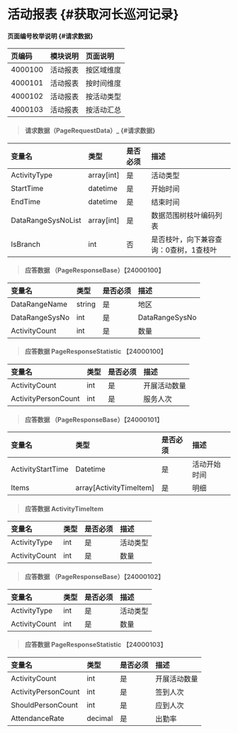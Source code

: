 # 活动报表 {#获取河长巡河记录}

#### 页面编号枚举说明 {#请求数据}

| 页编码 | 模块说明 | 页面说明 |
| :--- | :--- | :--- |
| 4000100 | 活动报表 | 按区域维度 |
| 4000101 | 活动报表 | 按时间维度 |
| 4000102 | 活动报表 | 按活动类型 |
| 4000103 | 活动报表 | 按活动汇总 |



> #### 请求数据（PageRequestData）_ {#请求数据}

| 变量名 | 类型 | 是否必须 | 描述 |
| :--- | :--- | :--- | :--- |
| ActivityType|array[int] | 是 | 活动类型 |
| StartTime| datetime| 是 | 开始时间 |
| EndTime| datetime| 是 | 结束时间 |
| DataRangeSysNoList | array[int] | 是 | 数据范围树枝叶编码列表 |
| IsBranch | int | 否 | 是否枝叶，向下兼容查询：0查树，1查枝叶 |




> #### 应答数据 （PageResponseBase）【24000100】

| 变量名 | 类型 | 是否必须 | 描述 |
| :--- | :--- | :--- | :--- |
| DataRangeName| string | 是 | 地区 |
| DataRangeSysNo| int | 是 | DataRangeSysNo |
| ActivityCount| int | 是 | 数量|


> #### 应答数据 PageResponseStatistic 【24000100】

| 变量名 | 类型 | 是否必须 | 描述 |
| :--- | :--- | :--- | :--- |
| ActivityCount| int | 是 | 开展活动数量|
| ActivityPersonCount| int | 是 | 服务人次|


> #### 应答数据 （PageResponseBase）【24000101】

| 变量名 | 类型 | 是否必须 | 描述 |
| :--- | :--- | :--- | :--- |
| ActivityStartTime| Datetime| 是 | 活动开始时间|
| Items| array[ActivityTimeItem] | 是 | 明细|

> #### 应答数据 ActivityTimeItem

| 变量名 | 类型 | 是否必须 | 描述 |
| :--- | :--- | :--- | :--- |
| ActivityType| int| 是 | 活动类型 |
| ActivityCount| int | 是 | 数量|

> #### 应答数据 （PageResponseBase）【24000102】

| 变量名 | 类型 | 是否必须 | 描述 |
| :--- | :--- | :--- | :--- |
| ActivityType| int| 是 | 活动类型|
| ActivityCount| int | 是 | 数量|

> #### 应答数据 PageResponseStatistic 【24000103】

| 变量名 | 类型 | 是否必须 | 描述 |
| :--- | :--- | :--- | :--- |
| ActivityCount| int | 是 | 开展活动数量|
| ActivityPersonCount| int | 是 | 签到人次|
| ShouldPersonCount| int | 是 | 应到人次|
| AttendanceRate| decimal| 是 | 出勤率|



